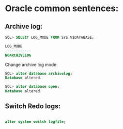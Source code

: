 # Oracle common sentences:

## Archive log:

```sql
SQL> SELECT LOG_MODE FROM SYS.V$DATABASE;

LOG_MODE
------------
NOARCHIVELOG

```

Change archive log mode:

```sql
SQL> alter database archivelog;
Database altered.

SQL> alter database open;
Database altered.

```


## Switch Redo logs:

```sql

alter system switch logfile;

```